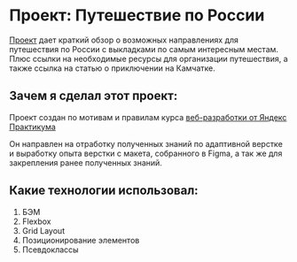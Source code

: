 # Проект: Путешествие по России

[Проект](https://alextcoi.github.io/russian-travel/ "Путешествие по России") дает краткий обзор о возможных направлениях для путешествия по России с выкладками по самым интересным местам. Плюс ссылки на необходимые ресурсы для организации путешествия, а также ссылка на статью о приключении на Камчатке.

## Зачем я сделал этот проект:
Проект создан по мотивам и правилам курса [веб-разработки от Яндекс Практикума](https://praktikum.yandex.ru/web/ "Веб-разработка от Яндекса!")

Он направлен на отработку полученных знаний по адаптивной верстке и выработку опыта верстки с макета, собранного в Figma, а так же для закрепления ранее полученных знаний.

## Какие технологии использовал:
1. БЭМ
2. Flexbox
3. Grid Layout
4. Позиционирование элементов
5. Псевдоклассы
